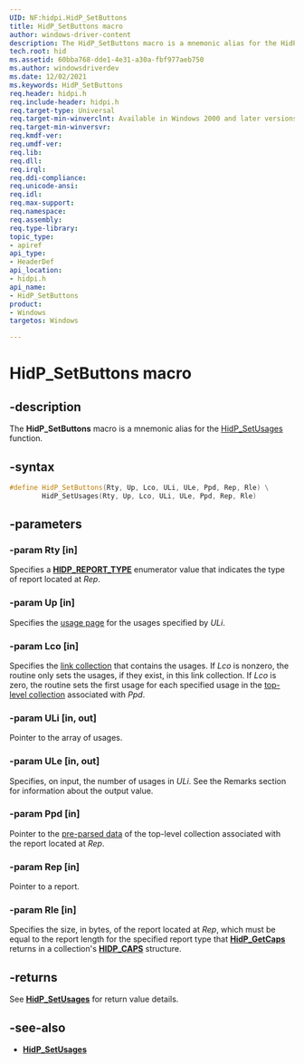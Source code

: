 ```yaml
---
UID: NF:hidpi.HidP_SetButtons
title: HidP_SetButtons macro
author: windows-driver-content
description: The HidP_SetButtons macro is a mnemonic alias for the HidP_SetUsages function.
tech.root: hid
ms.assetid: 60bba768-dde1-4e31-a30a-fbf977aeb750
ms.author: windowsdriverdev
ms.date: 12/02/2021
ms.keywords: HidP_SetButtons
req.header: hidpi.h
req.include-header: hidpi.h
req.target-type: Universal
req.target-min-winverclnt: Available in Windows 2000 and later versions of Windows.
req.target-min-winversvr:
req.kmdf-ver:
req.umdf-ver:
req.lib:
req.dll:
req.irql: 
req.ddi-compliance:
req.unicode-ansi:
req.idl:
req.max-support:
req.namespace:
req.assembly:
req.type-library: 
topic_type: 
- apiref
api_type: 
- HeaderDef
api_location: 
- hidpi.h
api_name: 
- HidP_SetButtons
product: 
- Windows
targetos: Windows

---
```


# HidP_SetButtons macro

## -description

The **HidP_SetButtons** macro is a mnemonic alias for the [HidP_SetUsages](./nf-hidpi-hidp_setusages.md) function.

## -syntax

```cpp
#define HidP_SetButtons(Rty, Up, Lco, ULi, ULe, Ppd, Rep, Rle) \
        HidP_SetUsages(Rty, Up, Lco, ULi, ULe, Ppd, Rep, Rle)
```

## -parameters

### -param Rty [in]

Specifies a [**HIDP_REPORT_TYPE**](/windows-hardware/drivers/ddi/hidpi/ne-hidpi-_hidp_report_type) enumerator value that indicates the type of report located at *Rep*.

### -param Up [in]

Specifies the [usage page](/windows-hardware/drivers/hid/hid-usages) for the usages specified by *ULi*.

### -param Lco [in]

Specifies the [link collection](/windows-hardware/drivers/hid/link-collections) that contains the usages. If *Lco* is nonzero, the routine only sets the usages, if they exist, in this link collection. If *Lco* is zero, the routine sets the first usage for each specified usage in the [top-level collection](/windows-hardware/drivers/hid/top-level-collections) associated with *Ppd*.

### -param ULi [in, out]

Pointer to the array of usages.

### -param ULe [in, out]

Specifies, on input, the number of usages in *ULi*. See the Remarks section for information about the output value.

### -param Ppd [in]

Pointer to the [pre-parsed data](/windows-hardware/drivers/hid/preparsed-data) of the top-level collection associated with the report located at *Rep*.

### -param Rep [in]

Pointer to a report.

### -param Rle [in]

Specifies the size, in bytes, of the report located at *Rep*, which must be equal to the report length for the specified report type that [**HidP_GetCaps**](/windows-hardware/drivers/ddi/hidpi/nf-hidpi-hidp_getcaps) returns in a collection's [**HIDP_CAPS**](/windows-hardware/drivers/ddi/hidpi/ns-hidpi-_hidp_caps) structure.

## -returns

See [**HidP_SetUsages**](./nf-hidpi-hidp_setusages.md) for return value details.

## -see-also

- [**HidP_SetUsages**](./nf-hidpi-hidp_setusages.md)
